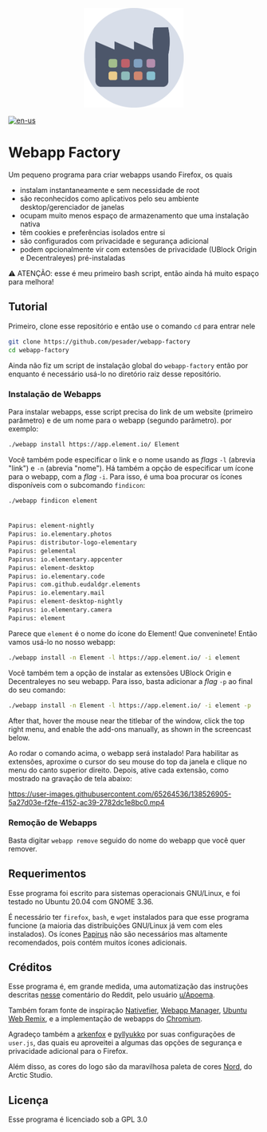 <p align="center">
    <img src="./assets/logo.png" alt="logo" width="200"/>
</p>

[![en-us](https://img.shields.io/badge/README-EN--US-orange.svg)](https://github.com/pesader/webapp-factory/blob/master/README.md)

# Webapp Factory

Um pequeno programa para criar webapps usando Firefox, os quais

- instalam instantaneamente e sem necessidade de root
- são reconhecidos como aplicativos pelo seu ambiente desktop/gerenciador de janelas
- ocupam muito menos espaço de armazenamento que uma instalação nativa
- têm cookies e preferências isolados entre si
- são configurados com privacidade e segurança adicional
- podem opcionalmente vir com extensões de privacidade (UBlock Origin e Decentraleyes) pré-instaladas

⚠ ATENÇÃO: esse é meu primeiro bash script, então ainda há muito espaço para melhora!

## Tutorial

Primeiro, clone esse repositório e então use o comando `cd` para entrar nele

```bash
git clone https://github.com/pesader/webapp-factory
cd webapp-factory
```

Ainda não fiz um script de instalação global do `webapp-factory` então por enquanto é necessário usá-lo no diretório raiz desse repositório.

### Instalação de Webapps

Para instalar webapps, esse script precisa do link de um website (primeiro parâmetro) e de um nome para o webapp (segundo parâmetro). por exemplo:

```bash
./webapp install https://app.element.io/ Element
```

Você também pode especificar o link e o nome usando as *flags* `-l` (abrevia "link") e `-n` (abrevia "nome"). Há também a opção de especificar um ícone para o webapp, com a *flag* `-i`. Para isso, é uma boa procurar os ícones disponíveis com o subcomando `findicon`:

```bash
./webapp findicon element


Papirus: element-nightly
Papirus: io.elementary.photos
Papirus: distributor-logo-elementary
Papirus: gelemental
Papirus: io.elementary.appcenter
Papirus: element-desktop
Papirus: io.elementary.code
Papirus: com.github.eudaldgr.elements
Papirus: io.elementary.mail
Papirus: element-desktop-nightly
Papirus: io.elementary.camera
Papirus: element
```

Parece que `element` é o nome do ícone do Element! Que conveninete!
Então vamos usá-lo no nosso webapp:

```bash
./webapp install -n Element -l https://app.element.io/ -i element
```

Você também tem a opção de instalar as extensões UBlock Origin e Decentraleyes no seu webapp. Para isso, basta adicionar a *flag* `-p` ao final do seu comando:

```bash
./webapp install -n Element -l https://app.element.io/ -i element -p
```

After that, hover the mouse near the titlebar of the window, click the top right menu, and enable the add-ons manually, as shown in the screencast below.

Ao rodar o comando acima, o webapp será instalado! Para habilitar as extensões, aproxime o cursor do seu mouse do top da janela e clique no menu do canto superior direito. Depois, ative cada extensão, como mostrado na gravação de tela abaixo:

https://user-images.githubusercontent.com/65264536/138526905-5a27d03e-f2fe-4152-ac39-2782dc1e8bc0.mp4

### Remoção de Webapps

Basta digitar `webapp remove` seguido do nome do webapp que você quer remover.

## Requerimentos

Esse programa foi escrito para sistemas operacionais GNU/Linux, e foi testado no Ubuntu 20.04 com GNOME 3.36.

É necessário ter `firefox`, `bash`, e `wget` instalados para que esse programa funcione (a maioria das distribuições GNU/Linux já vem com eles instalados). Os ícones [Papirus](https://github.com/PapirusDevelopmentTeam/papirus-icon-theme/) não são necessários mas altamente recomendados, pois contém muitos ícones adicionais.

## Créditos

Esse programa é, em grande medida, uma automatização das instruções descritas [nesse](https://www.reddit.com/r/firefox/comments/li2lqg/comment/gn2sltw/) comentário do Reddit, pelo usuário [u/Apoema](https://www.reddit.com/user/Apoema/).

Também foram fonte de inspiração [Nativefier](https://github.com/nativefier/nativefier), [Webapp Manager](https://github.com/linuxmint/webapp-manager), [Ubuntu Web Remix](https://github.com/Ubuntu-Web/wadk), e a implementação de webapps do [Chromium](https://www.chromium.org/).

Agradeço também a [arkenfox](https://github.com/arkenfox) e [pyllyukko](https://github.com/pyllyukko) por suas configurações de `user.js`, das quais eu aproveitei a algumas das opções de segurança e privacidade adicional para o Firefox.

Além disso, as cores do logo são da maravilhosa paleta de cores [Nord](https://www.nordtheme.com), do Arctic Studio.

## Licença

Esse programa é licenciado sob a GPL 3.0
